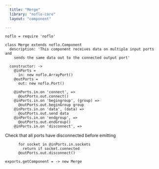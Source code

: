 ```yaml
---
  title: "Merge"
  library: "noflo-core"
  layout: "component"

---
```


    noflo = require 'noflo'
    
    class Merge extends noflo.Component
      description: 'This component receives data on multiple input ports and
        sends the same data out to the connected output port'
    
      constructor: ->
        @inPorts =
          in: new noflo.ArrayPort()
        @outPorts =
          out: new noflo.Port()
    
        @inPorts.in.on 'connect', =>
          @outPorts.out.connect()
        @inPorts.in.on 'begingroup', (group) =>
          @outPorts.out.beginGroup group
        @inPorts.in.on 'data', (data) =>
          @outPorts.out.send data
        @inPorts.in.on 'endgroup', =>
          @outPorts.out.endGroup()
        @inPorts.in.on 'disconnect', =>

Check that all ports have disconnected before emitting

          for socket in @inPorts.in.sockets
            return if socket.connected
          @outPorts.out.disconnect()
    
    exports.getComponent = -> new Merge
    

